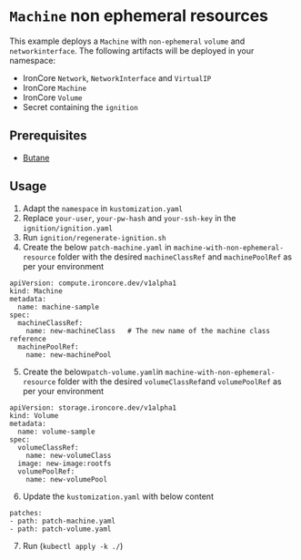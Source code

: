 # `Machine` non ephemeral resources

This example deploys a `Machine` with `non-ephemeral` `volume` and `networkinterface`. 
The following artifacts will be deployed in your namespace:   
- IronCore `Network`, `NetworkInterface` and `VirtualIP`
- IronCore `Machine` 
- IronCore `Volume`
- Secret containing the `ignition`

## Prerequisites

- [Butane](https://coreos.github.io/butane/)

## Usage
1. Adapt the `namespace` in `kustomization.yaml`
2. Replace `your-user`, `your-pw-hash` and `your-ssh-key` in the `ignition/ignition.yaml`
3. Run `ignition/regenerate-ignition.sh`
4. Create the below `patch-machine.yaml` in `machine-with-non-ephemeral-resource` folder with the desired `machineClassRef` and `machinePoolRef` as per your environment

```
apiVersion: compute.ironcore.dev/v1alpha1
kind: Machine
metadata:
  name: machine-sample
spec:
  machineClassRef:
    name: new-machineClass   # The new name of the machine class reference
  machinePoolRef:
    name: new-machinePool
```

5. Create the below`patch-volume.yaml`in `machine-with-non-ephemeral-resource` folder with the desired `volumeClassRef`and `volumePoolRef` as per your environment

```
apiVersion: storage.ironcore.dev/v1alpha1
kind: Volume
metadata:
  name: volume-sample
spec:
  volumeClassRef:
    name: new-volumeClass
  image: new-image:rootfs
  volumePoolRef:
    name: new-volumePool
```
6. Update the `kustomization.yaml` with below content
```
patches:
- path: patch-machine.yaml
- path: patch-volume.yaml
```
7. Run (`kubectl apply -k ./`)